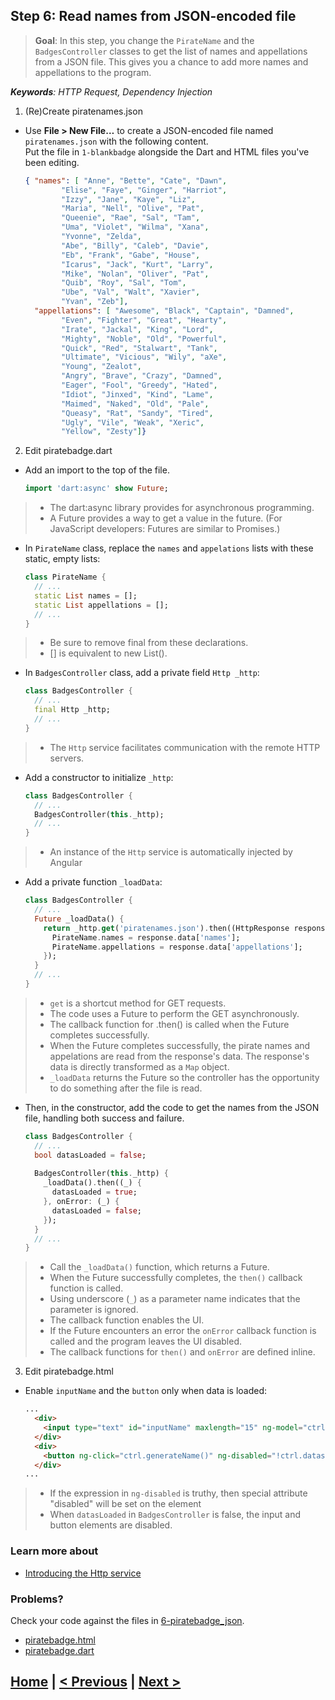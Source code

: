 ## Step 6: Read names from JSON-encoded file
> **Goal**: In this step, you change the `PirateName` and the `BadgesController` classes to get the list of names and appellations from a JSON file. This gives you a chance to add more names and appellations to the program.

_**Keywords**: HTTP Request, Dependency Injection_

1. (Re)Create piratenames.json
 - Use **File > New File…** to create a JSON-encoded file named `piratenames.json` with the following content.  
   Put the file in `1-blankbadge` alongside the Dart and HTML files you've been editing.

    ```JSON
    { "names": [ "Anne", "Bette", "Cate", "Dawn",
            "Elise", "Faye", "Ginger", "Harriot",
            "Izzy", "Jane", "Kaye", "Liz",
            "Maria", "Nell", "Olive", "Pat",
            "Queenie", "Rae", "Sal", "Tam",
            "Uma", "Violet", "Wilma", "Xana",
            "Yvonne", "Zelda",
            "Abe", "Billy", "Caleb", "Davie",
            "Eb", "Frank", "Gabe", "House",
            "Icarus", "Jack", "Kurt", "Larry",
            "Mike", "Nolan", "Oliver", "Pat",
            "Quib", "Roy", "Sal", "Tom",
            "Ube", "Val", "Walt", "Xavier",
            "Yvan", "Zeb"],
      "appellations": [ "Awesome", "Black", "Captain", "Damned",
            "Even", "Fighter", "Great", "Hearty",
            "Irate", "Jackal", "King", "Lord",
            "Mighty", "Noble", "Old", "Powerful",
            "Quick", "Red", "Stalwart", "Tank",
            "Ultimate", "Vicious", "Wily", "aXe",
            "Young", "Zealot",
            "Angry", "Brave", "Crazy", "Damned",
            "Eager", "Fool", "Greedy", "Hated",
            "Idiot", "Jinxed", "Kind", "Lame",
            "Maimed", "Naked", "Old", "Pale",
            "Queasy", "Rat", "Sandy", "Tired",
            "Ugly", "Vile", "Weak", "Xeric",
            "Yellow", "Zesty"]}  
    ```
2. Edit piratebadge.dart
 - Add an import to the top of the file.

    ```Dart
    import 'dart:async' show Future;
    ```
 > - The dart:async library provides for asynchronous programming.
 > - A Future provides a way to get a value in the future. (For JavaScript developers: Futures are similar to Promises.)
 - In `PirateName` class, replace the `names` and `appelations` lists with these static, empty lists:

    ```Dart
    class PirateName {
      // ...
      static List names = [];
      static List appellations = [];
      // ...
    }
    ```
 > - Be sure to remove final from these declarations.
 > - [] is equivalent to new List().
 
 - In `BadgesController` class, add a private field `Http _http`:

    ```Dart
    class BadgesController {
      // ...
      final Http _http;
      // ...
    }
    ```
 > - The `Http` service facilitates communication with the remote HTTP servers.
 - Add a constructor to initialize `_http`:

    ```Dart
    class BadgesController {
      // ...
      BadgesController(this._http);
      // ...
    }
    ```
 > - An instance of the `Http` service is automatically injected by Angular
 - Add a private function `_loadData`:

    ```Dart
    class BadgesController {
      // ...
      Future _loadData() {
        return _http.get('piratenames.json').then((HttpResponse response) {
          PirateName.names = response.data['names'];
          PirateName.appellations = response.data['appellations'];
        });
      }
      // ...
    }
    ```
 > - `get` is a shortcut method for GET requests.
 > - The code uses a Future to perform the GET asynchronously.
 > - The callback function for .then() is called when the Future completes successfully.
 > - When the Future completes successfully, the pirate names and appelations are read from the response's data. The response's data is directly transformed as a `Map` object.
 > - `_loadData` returns the Future so the controller has the opportunity to do something after the file is read.
- Then, in the constructor, add the code to get the names from the JSON file, handling both success and failure.

    ```Dart
    class BadgesController {
      // ...
      bool datasLoaded = false;
      
      BadgesController(this._http) {
        _loadData().then((_) {
          datasLoaded = true;
        }, onError: (_) {
          datasLoaded = false;
        });
      }
      // ...
    }
    ```
 > - Call the `_loadData()` function, which returns a Future.
 > - When the Future successfully completes, the `then()` callback function is called.
 > - Using underscore (`_`) as a parameter name indicates that the parameter is ignored.
 > - The callback function enables the UI.
 > - If the Future encounters an error the `onError` callback function is called and the program leaves the UI disabled.
 > - The callback functions for `then()` and `onError` are defined inline.
3. Edit piratebadge.html    
 - Enable `inputName` and the `button` only when data is loaded:

    ```HTML
    ...
      <div>
        <input type="text" id="inputName" maxlength="15" ng-model="ctrl.name" ng-disabled="!ctrl.datasLoaded">
      </div>
      <div>
        <button ng-click="ctrl.generateName()" ng-disabled="!ctrl.datasLoaded || ctrl.inputIsNotEmpty">{{ctrl.label}}</button>
      </div>
    ...
    ```
 > - If the expression in `ng-disabled` is truthy, then special attribute "disabled" will be set on the element
 > - When `datasLoaded` in `BadgesController` is false, the input and button elements are disabled.


### Learn more about
 - [Introducing the Http service](https://github.com/angular/angular.dart.tutorial/wiki/Introducing-filters-and-services) 

### Problems?
Check your code against the files in [6-piratebadge_json](../web/6-piratebadge_json).
- [piratebadge.html](../web/6-piratebadge_json/piratebadge.html)
- [piratebadge.dart](../web/6-piratebadge_json/piratebadge.dart)

## [Home](../README.md) | [< Previous](step-5.md) | [Next >](step-7.md)
